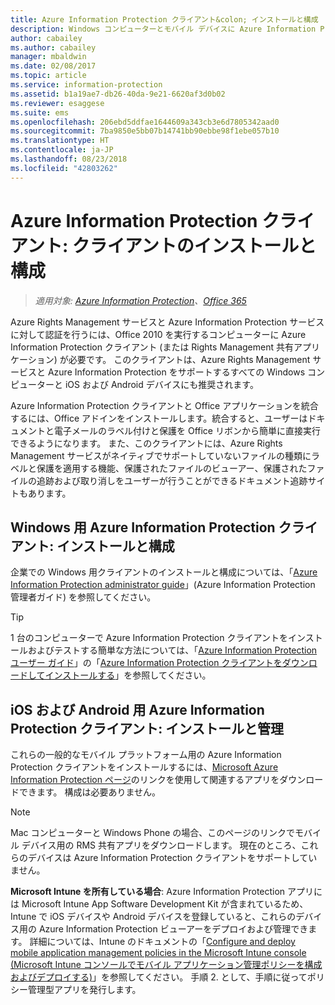 ```yaml
---
title: Azure Information Protection クライアント&colon; インストールと構成
description: Windows コンピューターとモバイル デバイスに Azure Information Protection クライアントをデプロイする場合の管理者向けの情報です。
author: cabailey
ms.author: cabailey
manager: mbaldwin
ms.date: 02/08/2017
ms.topic: article
ms.service: information-protection
ms.assetid: b1a19ae7-db26-40da-9e21-6620af3d0b02
ms.reviewer: esaggese
ms.suite: ems
ms.openlocfilehash: 206ebd5ddfae1644609a343cb3e6d7805342aad0
ms.sourcegitcommit: 7ba9850e5bb07b14741bb90ebbe98f1ebe057b10
ms.translationtype: HT
ms.contentlocale: ja-JP
ms.lasthandoff: 08/23/2018
ms.locfileid: "42803262"
---
```

# <a name="azure-information-protection-client-installation-and-configuration-for-clients"></a>Azure Information Protection クライアント: クライアントのインストールと構成

>*適用対象: [Azure Information Protection](https://azure.microsoft.com/pricing/details/information-protection)、[Office 365](http://download.microsoft.com/download/E/C/F/ECF42E71-4EC0-48FF-AA00-577AC14D5B5C/Azure_Information_Protection_licensing_datasheet_EN-US.pdf)*

Azure Rights Management サービスと Azure Information Protection サービスに対して認証を行うには、Office 2010 を実行するコンピューターに Azure Information Protection クライアント (または Rights Management 共有アプリケーション) が必要です。 このクライアントは、Azure Rights Management サービスと Azure Information Protection をサポートするすべての Windows コンピューターと iOS および Android デバイスにも推奨されます。 

Azure Information Protection クライアントと Office アプリケーションを統合するには、Office アドインをインストールします。統合すると、ユーザーはドキュメントと電子メールのラベル付けと保護を Office リボンから簡単に直接実行できるようになります。 また、このクライアントには、Azure Rights Management サービスがネイティブでサポートしていないファイルの種類にラベルと保護を適用する機能、保護されたファイルのビューアー、保護されたファイルの追跡および取り消しをユーザーが行うことができるドキュメント追跡サイトもあります。

## <a name="the-azure-information-protection-client-for-windows-installation-and-configuration"></a>Windows 用 Azure Information Protection クライアント: インストールと構成
企業での Windows 用クライアントのインストールと構成については、「[Azure Information Protection administrator guide](./rms-client/client-admin-guide.md)」(Azure Information Protection 管理者ガイド) を参照してください。

> [!TIP]
> 1 台のコンピューターで Azure Information Protection クライアントをインストールおよびテストする簡単な方法については、「[Azure Information Protection ユーザー ガイド](./rms-client/client-user-guide.md)」の「[Azure Information Protection クライアントをダウンロードしてインストールする](./rms-client/install-client-app.md)」を参照してください。

## <a name="the-azure-information-protection-client-for-ios-and-android-installation-and-management"></a>iOS および Android 用 Azure Information Protection クライアント: インストールと管理
これらの一般的なモバイル プラットフォーム用の Azure Information Protection クライアントをインストールするには、[Microsoft Azure Information Protection ページ](http://go.microsoft.com/fwlink/?LinkId=303970)のリンクを使用して関連するアプリをダウンロードできます。 構成は必要ありません。

> [!NOTE]
> Mac コンピューターと Windows Phone の場合、このページのリンクでモバイル デバイス用の RMS 共有アプリをダウンロードします。 現在のところ、これらのデバイスは Azure Information Protection クライアントをサポートしていません。

**Microsoft Intune を所有している場合**: Azure Information Protection アプリには Microsoft Intune App Software Development Kit が含まれているため、Intune で iOS デバイスや Android デバイスを登録していると、これらのデバイス用の Azure Information Protection ビューアーをデプロイおよび管理できます。 詳細については、Intune のドキュメントの「[Configure and deploy mobile application management policies in the Microsoft Intune console (Microsoft Intune コンソールでモバイル アプリケーション管理ポリシーを構成およびデプロイする)](/intune/deploy-use/configure-and-deploy-mobile-application-management-policies-in-the-microsoft-intune-console)」を参照してください。 手順 2. として、手順に従ってポリシー管理型アプリを発行します。



